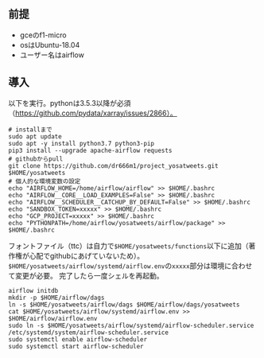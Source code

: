 ## 前提
- gceのf1-micro
- osはUbuntu-18.04
- ユーザー名はairflow

## 導入
以下を実行。pythonは3.5.3以降が必須（https://github.com/pydata/xarray/issues/2866）。
```
# installまで
sudo apt update
sudo apt -y install python3.7 python3-pip
pip3 install --upgrade apache-airflow requests
# githubからpull
git clone https://github.com/dr666m1/project_yosatweets.git $HOME/yosatweets
# 個人的な環境変数の設定
echo "AIRFLOW_HOME=/home/airflow/airflow" >> $HOME/.bashrc
echo "AIRFLOW__CORE__LOAD_EXAMPLES=False" >> $HOME/.bashrc
echo "AIRFLOW__SCHEDULER__CATCHUP_BY_DEFAULT=False" >> $HOME/.bashrc
echo "SANDBOX_TOKEN=xxxxx" >> $HOME/.bashrc
echo "GCP_PROJECT=xxxxx" >> $HOME/.bashrc
echo "PYTHONPATH=/home/airflow/yosatweets/airflow/package" >> $HOME/.bashrc
```
フォントファイル（ttc）は自力で`$HOME/yosatweets/functions`以下に追加（著作権が心配でgithubにあげていないため）。
`$HOME/yosatweets/airflow/systemd/airflow.env`の`xxxxx`部分は環境に合わせて変更が必要。
完了したら一度シェルを再起動。
```
airflow initdb
mkdir -p $HOME/airflow/dags
ln -s $HOME/yosatweets/airflow/dags $HOME/airflow/dags/yosatweets
cat $HOME/yosatweets/airflow/systemd/airflow.env >> $HOME/airflow/airflow.env
sudo ln -s $HOME/yosatweets/airflow/systemd/airflow-scheduler.service /etc/systemd/system/airflow-scheduler.service
sudo systemctl enable airflow-scheduler
sudo systemctl start airflow-scheduler
```


